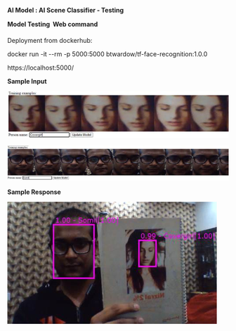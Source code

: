 
**AI Model : AI Scene Classifier - Testing**

**Model Testing  Web command**

Deployment from dockerhub:

docker run -it --rm -p 5000:5000 btwardow/tf-face-recognition:1.0.0

https://localhost:5000/

**Sample Input**

![](ai-face-recognition-testing_files/image001.jpg)

![](ai-face-recognition-testing_files/image002.jpg)

**Sample Response**

![](ai-face-recognition-testing_files/image009.jpg)